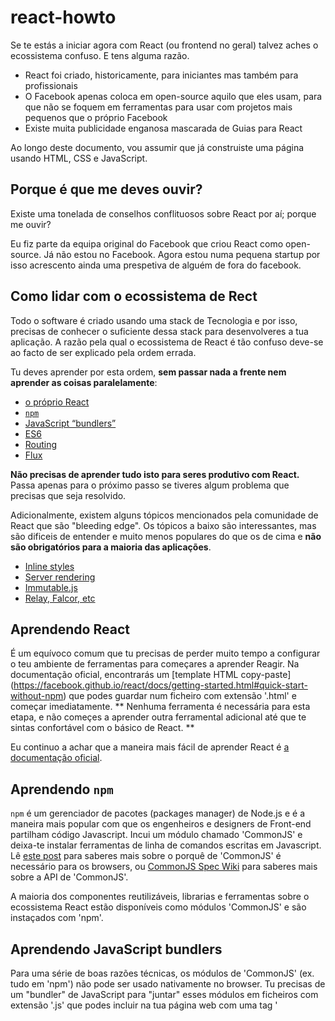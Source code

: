 # react-howto

Se te estás a iniciar agora com React (ou frontend no geral) talvez aches o ecossistema confuso. E tens alguma razão.

* React foi criado, historicamente, para iniciantes mas também para profissionais
* O Facebook apenas coloca em open-source aquilo que eles usam, para que não se foquem em ferramentas para usar com projetos mais pequenos que o próprio Facebook
* Existe muita publicidade enganosa mascarada de Guias para React

Ao longo deste documento, vou assumir que já construiste uma página usando HTML, CSS e JavaScript.

## Porque é que me deves ouvir?

Existe uma tonelada de conselhos conflituosos sobre React por aí; porque me ouvir?

Eu fiz parte da equipa original do Facebook que criou React como open-source. Já não estou no Facebook. Agora estou numa pequena startup por isso acrescento ainda uma prespetiva de alguém de fora do facebook.

## Como lidar com o ecossistema de Rect

Todo o software é criado usando uma stack de Tecnologia e por isso, precisas de conhecer o suficiente dessa stack para desenvolveres a tua aplicação. A razão pela qual o ecossistema de React é tão confuso deve-se ao facto de ser explicado pela ordem errada.

Tu deves aprender por esta ordem, **sem passar nada a frente nem aprender as coisas paralelamente**:
* [o próprio React](#aprendendo-react)
* [`npm`](#aprendendo-npm)
* [JavaScript “bundlers”](#aprendendo-javascript-bundlers)
* [ES6](#aprendendo-es6)
* [Routing](#aprendendo-routing)
* [Flux](#aprendendo-flux)

**Não precisas de aprender tudo isto para seres produtivo com React.** Passa apenas para o próximo passo se tiveres algum problema que precisas que seja resolvido.

Adicionalmente, existem alguns tópicos mencionados pela comunidade de React que são "bleeding edge". Os tópicos a baixo são interessantes, mas são dificeis de entender e muito menos populares do que os de cima e **não são obrigatórios para a maioria das aplicações**.
* [Inline styles](#learning-inline-styles)
* [Server rendering](#learning-server-rendering)
* [Immutable.js](#learning-immutablejs)
* [Relay, Falcor, etc](#learning-relay-falcor-etc)

## Aprendendo React

É um equívoco comum que tu precisas de perder muito tempo a configurar o teu ambiente de ferramentas para começares a aprender Reagir. Na documentação oficial, encontrarás um [template HTML copy-paste] (https://facebook.github.io/react/docs/getting-started.html#quick-start-without-npm) que podes guardar num ficheiro com extensão '.html' e começar imediatamente. ** Nenhuma ferramenta é necessária para esta etapa, e não começes a aprender outra ferramental adicional até que te sintas confortável com o básico de React. **

Eu continuo a achar que a maneira mais fácil de aprender React é [a documentação oficial](https://facebook.github.io/react/docs/tutorial.html).

## Aprendendo `npm`

`npm` é um gerenciador de pacotes (packages manager) de Node.js e é a maneira mais popular com que os engenheiros e designers de Front-end partilham código Javascript. Incui um módulo chamado 'CommonJS' e deixa-te instalar ferramentas de linha de comandos escritas em Javascript. Lê [este post](http://0fps.net/2013/01/22/commonjs-why-and-how/) para saberes mais sobre o porquê de 'CommonJS' é necessário para os browsers, ou [CommonJS Spec Wiki](http://wiki.commonjs.org/wiki/Introduction) para saberes mais sobre a API de 'CommonJS'.

A maioria dos componentes reutilizáveis, librarias e ferramentas sobre o ecossistema React estão disponíveis como módulos 'CommonJS' e são instaçados com 'npm'.

## Aprendendo JavaScript bundlers

Para uma série de boas razões técnicas, os módulos de 'CommonJS' (ex. tudo em 'npm') não pode ser usado nativamente no browser. Tu precisas de um "bundler" de JavaScript para "juntar" esses módulos em ficheiros com extensão '.js' que podes incluir na tua página web com uma tag '<script>'.

Exemplos de Javascript bundlers incluem 'webpack' e 'browserify'. Ambos são boas opções, mas eu prefiro 'webpack' pois tem muitas mais caracteristicas que fazem com que o desenvolvimento de aplicações grandes seja mais fácil. Como a sua documentação pode ser um pouco confusa, Eu tenho um [template plug-and-play para começares](https://github.com/petehunt/react-webpack-template) com casos de uso mais complexos

Uma coisa para ter em mente: 'CommonJS' usa a função 'require()' para importar módulos, por isso muita gente fica confusa e pensa que tem alguma coisa haver com o projeto chamado 'require.js'. Por diferentes razões técnicas, eu sugiro que evites 'require.js'Também não é muito popular no ecossistema de React.

## Aprendendo ES6

Para além de JSX (que aprendeste no tutorial de React), podes encontrar alguma sintaxe engraçada nos exemplos de React. Chama-se ES6, e é a última versão de Javascript por isso, é provável que ainda não tenhas aprendido. Como é tão recente, ainda não é suportada nos browsers mas o teu bundler pode traduzir por ti configurando-o da melhor maneira.

Se o que realmente queres é apenas saber trabalhar com React, **podes saltar à frente esta secção de ES6**, ou tenta voltar atrás daqui a uns tempos.

Podes já ter ouvido alguma talk sobre as classes ES6 serem uma melhor maneira de criar componentes React. Isto não é verdade. A maioria das pessoas (incluindo no Facebook), usam `React.createClass()`.

## Aprendendo routing

Aplicações do tipo "Single Page" (uma única página) são a moda, hoje em dia. São páginas web que carregam uma vez e, quando o user clica num link ou botão, o Javascript atualiza a barra de endereço, mas a página web não é carregada novamente. A esta gestão da barra de endereços, chamamos **router**.

 O router mais comum do ecossistema de React é [react-router](https://github.com/rackt/react-router). Se estás a criar uma single page, usa-o, a não ser que tenhas um bom motivo para não o fazeres.

 **Não uses um router se não estás a criar uma aplicação single page**. Aliás, a maioria dos projetos começam com componentes pequenos dentro de uma aplicação grande.

## Aprendendo Flux

Provavelmente já ouviste falar de Flux. Existem *toneladas* de má inflormação sobre Flux, por aí fora.

Algumas pessoas sentam-se para criar uma app e querem definir o modelo de dados, e pensam que precisam de Flux para isso. **Essa é a maneira errada de adoptar Flux. Flux só deve ser adicionado quando muitos componentes estão já construidos**.

Componentes React estão arranjados de forma hierárquica. Na maioria das vezes, o teu modelo de dados segue hierarquia também. Nessas situações, Flux não te ajuda assim muito. No entanto, o teu modelo de dados pode não ser hierárquico. Quando os teus componentes React começam a receber `props` que pareçam estranhos, ou tu tens um pequeno numero de componentes a começar a tornarem-se muito complexos, talvez queiras dar uma vista de olhos em Flux.

**Tu vais ter a certeza quando precisares de usar Flux. Se não tens a certeza se precisas, então, não precisas.**

Se decidiste que queres usar Flux, então, a mais popular e bem documentada libraria Flux é [Redux](http://redux.js.org/). Existem *imensas* alternativas por aí fora, e tu vais ficar tentado a avaliar muitas delas, mas o meu concelho é que fiques pela mais popular.
